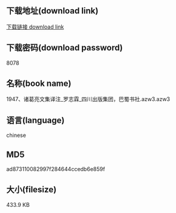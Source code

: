 ## 下载地址(download link)
[下载链接 download link](https://voluble-croquembouche-d321dc.netlify.app/?s=1947%E3%80%81%E8%AF%B8%E8%91%9B%E4%BA%AE%E6%96%87%E9%9B%86%E8%AF%91%E6%B3%A8_%E7%BD%97%E5%BF%97%E9%9C%96_%E5%9B%9B%E5%B7%9D%E5%87%BA%E7%89%88%E9%9B%86%E5%9B%A2%EF%BC%8C%E5%B7%B4%E8%9C%80%E4%B9%A6%E7%A4%BE.azw3)

## 下载密码(download password)
8078

## 名称(book name)
1947、诸葛亮文集译注_罗志霖_四川出版集团，巴蜀书社.azw3.azw3

## 语言(language)
chinese

## MD5
ad873110082997f284644ccedb6e859f

## 大小(filesize)
433.9 KB

